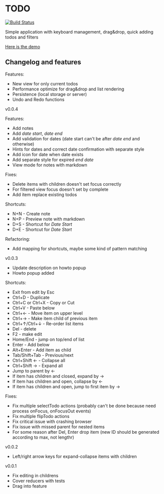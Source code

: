 TODO
====

[![Build Status](https://travis-ci.org/mrjazz/todo.svg?branch=master)](https://travis-ci.org/mrjazz/todo)

Simple application with keyboard management, drag&drop, quick adding todos and filters


[Here is the demo](http://mrjazz.github.io/todo/)

Changelog and features
----------------------

Features:

 - New view for only current todos
 - Performance optimize for drag&drop and list rendering
 - Persistence (local storage or server)
 - Undo and Redo functions

v0.0.4

Features:

 - Add notes
 - Add _date start_, _date end_
 - Add validation for dates (date start can't be after _date end_ and otherwise)
 - Hints for dates and correct date confirmation with separate style
 - Add icon for date when date exists
 - Add separate style for expired _end date_
 - View mode for notes with markdown

Fixes:

 - Delete items with children doesn't set focus correctly
 - For filtered view focus doesn't set by complete
 - Add item replace existing todos

Shortcuts:

 - N+N - Create note
 - N+P - Preview note with markdown
 - D+S - Shortcut for _Date Start_
 - D+E - Shortcut for _Date Start_

Refactoring:

 - Add mapping for shortcuts, maybe some kind of pattern matching


v0.0.3

 - Update description on howto popup
 - Howto popup added

Shortcuts:

 - Exit from edit by Esc
 - Ctrl+D - Duplicate
 - Ctrl+C or Ctrl+X - Copy or Cut
 - Ctrl+V - Paste below
 - Ctrl+← - Move item on upper level
 - Ctrl+→ - Make item child of previous item
 - Ctrl+↑/Ctrl+↓ - Re-order list items
 - Del - delete
 - F2 - make edit
 - Home/End - jump on top/end of list
 - Enter - Add below
 - Alt+Enter - Add item as child
 - Tab/Shift+Tab - Previous/next
 - Ctrl+Shift ← - Collapse all
 - Ctrl+Shift → - Expand all
 - Jump to parent by ←
 - If item has children and closed, expand by →
 - If item has children and open, collapse by ←
 - If item has children and open, jump to first item by →


Fixes:

 - Fix multiple selectTodo actions (probably can't be done because need process onFocus, onFocusOut events)
 - Fix multiple flipTodo actions
 - Fix critical issue with crashing browser
 - Fix issue with missed parent for nested items
 - For some reason after Del, Enter drop item (new ID should be generated according to max, not lengthr)


v0.0.2

 - Left/right arrow keys for expand-collapse items with children


v0.0.1

 - Fix editing in childrens
 - Cover reducers with tests
 - Drag into feature

